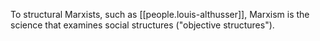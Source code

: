 
To structural Marxists, such as [[people.louis-althusser]], Marxism is the science that examines social structures ("objective structures").
